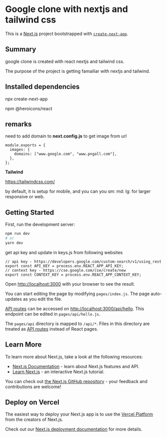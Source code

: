 # Google clone with nextjs and tailwind css

This is a [Next.js](https://nextjs.org/) project bootstrapped with [`create-next-app`](https://github.com/vercel/next.js/tree/canary/packages/create-next-app).

## Summary
google clone is created with react nextjs and tailwind css.

The purpose of the project is getting famailiar with nextjs and tailwind.


## Installed dependencies
npx create-next-app

npm @heroicons/react


## remarks
need to add domain to **next.config.js** to get image from url
```
module.exports = {
  images: {
    domains: ["www.google.com", "www.pngall.com"],
  },
};

```

**Tailwind**

https://tailwindcss.com/

by default, it is setup for mobile, and you can you sm: md: lg: for larger responsive or web.


## Getting Started

First, run the development server:

```bash
npm run dev
# or
yarn dev
```

get api key and update in keys.js from following websites
```
// api key - https://developers.google.com/custom-search/v1/using_rest
export const API_KEY = process.env.REACT_APP_API_KEY;
// context key - https://cse.google.com/cse/create/new
export const CONTEXT_KEY = process.env.REACT_APP_CONTEXT_KEY;
```

Open [http://localhost:3000](http://localhost:3000) with your browser to see the result.

You can start editing the page by modifying `pages/index.js`. The page auto-updates as you edit the file.

[API routes](https://nextjs.org/docs/api-routes/introduction) can be accessed on [http://localhost:3000/api/hello](http://localhost:3000/api/hello). This endpoint can be edited in `pages/api/hello.js`.

The `pages/api` directory is mapped to `/api/*`. Files in this directory are treated as [API routes](https://nextjs.org/docs/api-routes/introduction) instead of React pages.

## Learn More

To learn more about Next.js, take a look at the following resources:

- [Next.js Documentation](https://nextjs.org/docs) - learn about Next.js features and API.
- [Learn Next.js](https://nextjs.org/learn) - an interactive Next.js tutorial.

You can check out [the Next.js GitHub repository](https://github.com/vercel/next.js/) - your feedback and contributions are welcome!

## Deploy on Vercel

The easiest way to deploy your Next.js app is to use the [Vercel Platform](https://vercel.com/new?utm_medium=default-template&filter=next.js&utm_source=create-next-app&utm_campaign=create-next-app-readme) from the creators of Next.js.

Check out our [Next.js deployment documentation](https://nextjs.org/docs/deployment) for more details.
